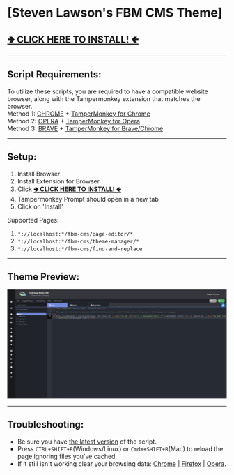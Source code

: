 # [Steven Lawson's FBM CMS Theme]

## [**🢂 CLICK HERE TO INSTALL! 🢀**](https://github.com/stevenfootbridge/FootBridge-CMS-Themes/raw/master/fbm_cms_themes.user.js)

---

## Script Requirements:

To utilize these scripts, you are required to have a compatible website browser, along with the Tampermonkey extension that matches the browser.   
Method 1: [CHROME](https://www.google.com/chrome/) + [TamperMonkey for Chrome](https://chrome.google.com/webstore/detail/tampermonkey/dhdgffkkebhmkfjojejmpbldmpobfkfo?hl=en)  
Method 2: [OPERA](https://www.opera.com/) + [TamperMonkey for Opera](https://addons.opera.com/en/extensions/details/tampermonkey-beta/)  
Method 3: [BRAVE](https://brave.com/download/) + [TamperMonkey for Brave/Chrome](https://chrome.google.com/webstore/detail/tampermonkey/dhdgffkkebhmkfjojejmpbldmpobfkfo?hl=en)  

---

## Setup:
1. Install Browser
2. Install Extension for Browser
3. Click [**🢂 CLICK HERE TO INSTALL! 🢀**](https://github.com/stevenfootbridge/FootBridge-CMS-Themes/raw/master/fbm_cms_themes.user.js)
4. Tampermonkey Prompt should open in a new tab
5. Click on 'Install'

Supported Pages:
1. `*://localhost:*/fbm-cms/page-editor/*`
2. `*://localhost:*/fbm-cms/theme-manager/*`
3. `*://localhost:*/fbm-cms/find-and-replace`

---

## Theme Preview:
![Theme Preview](https://github.com/stevenfootbridge/FootBridge-CMS-Themes/blob/master/theme_preview.png?raw=true)

---

## Troubleshooting:

- Be sure you have [the latest version](https://github.com/stevenfootbridge/fbm_cms_themes/raw/master/fbm_cms_themes.user.js) of the script.
- Press `CTRL+SHIFT+R`(Windows/Linux) or `Cmd⌘+SHIFT+R`(Mac) to reload the page ignoring files you've cached.
- If it still isn't working clear your browsing data: [Chrome](https://support.google.com/chrome/answer/2392709) | [Firefox](https://support.mozilla.org/kb/delete-browsing-search-download-history-firefox) | [Opera](https://blogs.opera.com/mobile/2016/04/clear-browsing-history).
